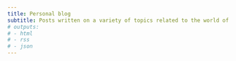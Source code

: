 ```yaml
---
title: Personal blog
subtitle: Posts written on a variety of topics related to the world of technology and programming.
# outputs:
# - html
# - rss
# - json
---
```

